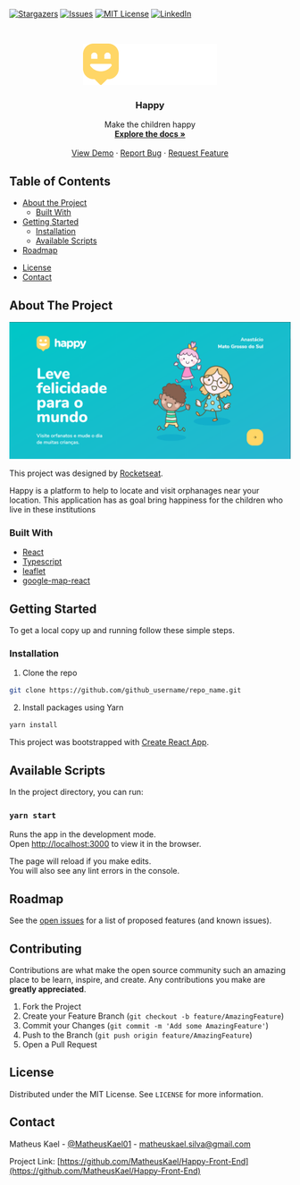 [![Stargazers][stars-shield]][stars-url]
[![Issues][issues-shield]][issues-url]
[![MIT License][license-shield]][license-url]
[![LinkedIn][linkedin-shield]][linkedin-url]

<br />
<p align="center">
  <a href="https://github.com/MatheusKael/Happy-Front-End">
    <img src="images/Logo.png" alt="Logo" width="240" height="74">
  </a>

  <h3 align="center">Happy</h3>

  <p align="center">
    Make the children happy
    <br />
    <a href="https://github.com/MatheusKael/Happy-Front-End"><strong>Explore the docs »</strong></a>
    <br />
    <br />
    <a href="https://github.com/MatheusKael/Happy-Front-End">View Demo</a>
    ·
    <a href="https://github.com/MatheusKael/Happy-Front-End/issues">Report Bug</a>
    ·
    <a href="https://github.com/MatheusKael/Happy-Front-End/issues">Request Feature</a>
  </p>
</p>

## Table of Contents

- [About the Project](#about-the-project)
  - [Built With](#built-with)
- [Getting Started](#getting-started)
    <!-- - [Prerequisites](#prerequisites) -->
  - [Installation](#installation)
  - [Available Scripts](#available-scripts)
  <!-- - [Usage](#usage) -->
- [Roadmap](#roadmap)
<!-- - [Contributing](#contributing) -->
- [License](#license)
- [Contact](#contact)
<!-- - [Acknowledgements](#acknowledgements) -->

## About The Project

[![Happy Homepage][product-screenshot]]()

This project was designed by [Rocketseat](https://rocketseat.com.br/).

Happy is a platform to help to locate and visit orphanages near your location.
This application has as goal bring happiness for the children who live in these institutions

### Built With

- [React](https://reactjs.org/)
- [Typescript](https://www.typescriptlang.org/)
- [leaflet](https://leafletjs.com/)
- [google-map-react](https://github.com/google-map-react/google-map-react)

<!-- GETTING STARTED -->

## Getting Started

To get a local copy up and running follow these simple steps.

<!-- ### Prerequisites

This is an example of how to list things you need to use the software and how to install them.

- npm

```sh
npm install npm@latest -g
``` -->

### Installation

1. Clone the repo

```sh
git clone https://github.com/github_username/repo_name.git
```

2. Install packages using Yarn

```sh
yarn install
```

This project was bootstrapped with [Create React App](https://github.com/facebook/create-react-app).

## Available Scripts

In the project directory, you can run:

### `yarn start`

Runs the app in the development mode.<br />
Open [http://localhost:3000](http://localhost:3000) to view it in the browser.

The page will reload if you make edits.<br />
You will also see any lint errors in the console.

<!-- USAGE EXAMPLES -->
<!--
## Usage

Use this space to show useful examples of how a project can be used. Additional screenshots, code examples and demos work well in this space. You may also link to more resources.

_For more examples, please refer to the [Documentation](https://example.com)_ -->

<!-- ROADMAP -->

## Roadmap

See the [open issues](https://github.com/MatheusKael/Happy-Front-End/issues) for a list of proposed features (and known issues).

<!-- CONTRIBUTING -->

## Contributing

Contributions are what make the open source community such an amazing place to be learn, inspire, and create. Any contributions you make are **greatly appreciated**.

1. Fork the Project
2. Create your Feature Branch (`git checkout -b feature/AmazingFeature`)
3. Commit your Changes (`git commit -m 'Add some AmazingFeature'`)
4. Push to the Branch (`git push origin feature/AmazingFeature`)
5. Open a Pull Request

<!-- LICENSE -->

## License

Distributed under the MIT License. See `LICENSE` for more information.

<!-- CONTACT -->

## Contact

Matheus Kael - [@MatheusKael01](https://twitter.com/MatheusKael01) - matheuskael.silva@gmail.com

Project Link: [https://github.com/MatheusKael/Happy-Front-End](https://github.com/MatheusKael/Happy-Front-End)

<!-- ACKNOWLEDGEMENTS -->

<!-- ## Acknowledgements

- []()
- []()
- []() -->

<!-- MARKDOWN LINKS & IMAGES -->
<!-- https://www.markdownguide.org/basic-syntax/#reference-style-links -->

[stars-shield]: https://img.shields.io/github/stars/MatheusKael/Happy-Front-End.svg?style=flat-square
[stars-url]: https://github.com/MatheusKael/Happy-Front-End/stargazers
[issues-shield]: https://img.shields.io/github/issues/MatheusKael/Happy-Front-End.svg?style=flat-square
[issues-url]: https://github.com/MatheusKael/Happy-Front-End/issues
[license-shield]: https://img.shields.io/github/license/MatheusKael/Happy-Front-End.svg?style=flat-square
[license-url]: https://github.com/github_username/Happy-Front-End/blob/master/LICENSE.txt
[linkedin-shield]: https://img.shields.io/badge/-LinkedIn-black.svg?style=flat-square&logo=linkedin&colorB=555
[linkedin-url]: https://www.linkedin.com/in/matheus-kael-silva-felipe-806b43178/
[product-screenshot]: images/screenshot.png
